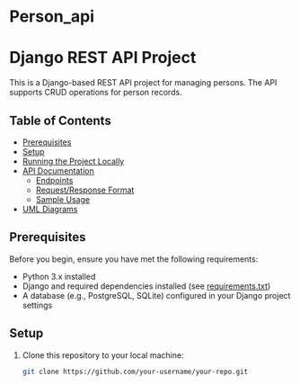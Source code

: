 # Person_api
# Django REST API Project

This is a Django-based REST API project for managing persons. The API supports CRUD operations for person records.

## Table of Contents
- [Prerequisites](#prerequisites)
- [Setup](#setup)
- [Running the Project Locally](#running-the-project-locally)
- [API Documentation](#api-documentation)
  - [Endpoints](#endpoints)
  - [Request/Response Format](#requestresponse-format)
  - [Sample Usage](#sample-usage)
- [UML Diagrams](#uml-diagrams)

## Prerequisites

Before you begin, ensure you have met the following requirements:

- Python 3.x installed
- Django and required dependencies installed (see [requirements.txt](requirements.txt))
- A database (e.g., PostgreSQL, SQLite) configured in your Django project settings

## Setup

1. Clone this repository to your local machine:

   ```bash
   git clone https://github.com/your-username/your-repo.git
